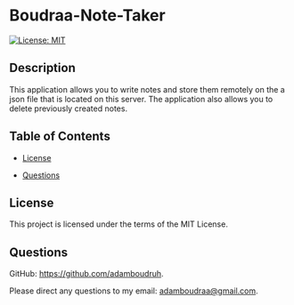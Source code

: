 
# Boudraa-Note-Taker

[![License: MIT](https://img.shields.io/badge/License-MIT-yellow.svg)](https://opensource.org/licenses/MIT)


## Description
This application allows you to write notes and store them remotely on the a json file that is located on this server. The application also allows you to delete previously created notes.


## Table of Contents

- [License](#license)

- [Questions](#questions)


## License
This project is licensed under the terms of the MIT License.


## Questions

GitHub: https://github.com/adamboudruh.

Please direct any questions to my email: [adamboudraa@gmail.com](mailto:adamboudraa@gmail.com).

    